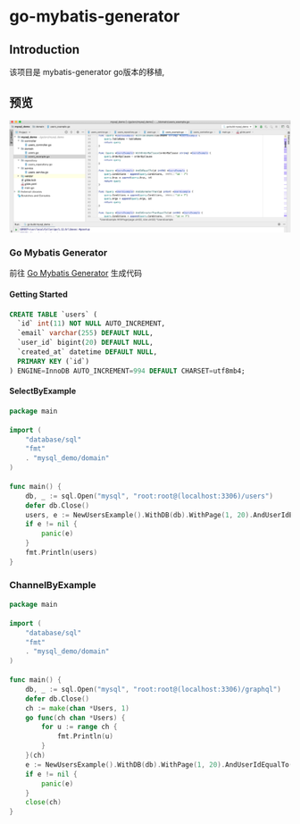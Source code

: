 # go-mybatis-generator

## Introduction

该项目是 mybatis-generator go版本的移植,

## 预览

![preview](./images/preview.jpg)


### Go Mybatis Generator

前往 [Go Mybatis Generator](https://wu191287278.github.io/go-mybatis-generator/index.html) 生成代码

#### Getting Started

```sql
CREATE TABLE `users` (
  `id` int(11) NOT NULL AUTO_INCREMENT,
  `email` varchar(255) DEFAULT NULL,
  `user_id` bigint(20) DEFAULT NULL,
  `created_at` datetime DEFAULT NULL,
  PRIMARY KEY (`id`)
) ENGINE=InnoDB AUTO_INCREMENT=994 DEFAULT CHARSET=utf8mb4;
```

#### SelectByExample
```go
package main

import (
	"database/sql"
	"fmt"
	. "mysql_demo/domain"
)

func main() {
	db, _ := sql.Open("mysql", "root:root@(localhost:3306)/users")
	defer db.Close()
	users, e := NewUsersExample().WithDB(db).WithPage(1, 20).AndUserIdEqualTo(1).AndEmailLike("%@qq.com").SelectByExample()
	if e != nil {
		panic(e)
	}
	fmt.Println(users)
}

```

### ChannelByExample

```go
package main

import (
	"database/sql"
	"fmt"
	. "mysql_demo/domain"
)

func main() {
	db, _ := sql.Open("mysql", "root:root@(localhost:3306)/graphql")
	defer db.Close()
	ch := make(chan *Users, 1)
	go func(ch chan *Users) {
		for u := range ch {
			fmt.Println(u)
		}
	}(ch)
	e := NewUsersExample().WithDB(db).WithPage(1, 20).AndUserIdEqualTo(1).SelectChannel(ch)
	if e != nil {
		panic(e)
	}
	close(ch)
}

```
